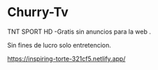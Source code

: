 # Churry-Tv
TNT SPORT HD -Gratis sin anuncios para la web .

Sin fines de lucro solo entretencion.

https://inspiring-torte-321cf5.netlify.app/
